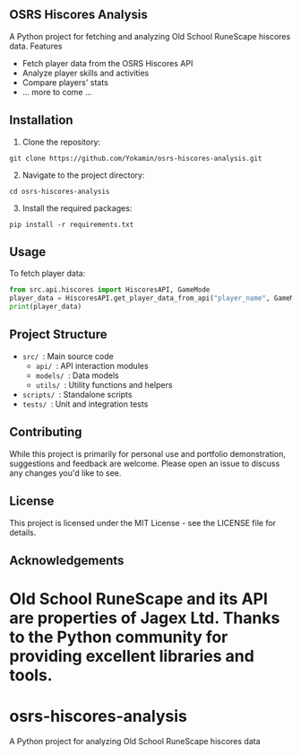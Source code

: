 ## OSRS Hiscores Analysis

A Python project for fetching and analyzing Old School RuneScape hiscores data.
Features

- Fetch player data from the OSRS Hiscores API
- Analyze player skills and activities
- Compare players' stats
- ... more to come ...

## Installation

1. Clone the repository:
```
git clone https://github.com/Yokamin/osrs-hiscores-analysis.git
```
2. Navigate to the project directory:
```
cd osrs-hiscores-analysis
```
3. Install the required packages:
```
pip install -r requirements.txt
```

## Usage
To fetch player data:
```python
from src.api.hiscores import HiscoresAPI, GameMode
player_data = HiscoresAPI.get_player_data_from_api("player_name", GameMode.REGULAR)
print(player_data)
```

## Project Structure

* `src/ `: Main source code
    * `api/ `: API interaction modules
    * `models/ `: Data models
    * `utils/ `: Utility functions and helpers
* `scripts/ `: Standalone scripts
* `tests/ `: Unit and integration tests

## Contributing
While this project is primarily for personal use and portfolio demonstration, suggestions and feedback are welcome. Please open an issue to discuss any changes you'd like to see.

## License
This project is licensed under the MIT License - see the LICENSE file for details.

## Acknowledgements

Old School RuneScape and its API are properties of Jagex Ltd.
Thanks to the Python community for providing excellent libraries and tools.
=======
# osrs-hiscores-analysis
A Python project for analyzing Old School RuneScape hiscores data